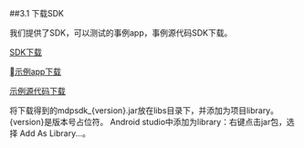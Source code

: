 ##3.1 下载SDK

我们提供了SDK，可以测试的事例app，事例源代码SDK下载。

[SDK下载](http://download-1254300605.cossh.myqcloud.com/driver-app-sdk/latest/mdp_sdk.jar)

[示例app下载](http://download-1254300605.cossh.myqcloud.com/driver-app-sdk/latest/sdkSample-release.apk)

[示例源代码下载](http://download-1254300605.cossh.myqcloud.com/driver-app-sdk/latest/sdkSampleSrc.zip)



将下载得到的mdpsdk_{version}.jar放在libs目录下，并添加为项目library。{version}是版本号占位符。
Android studio中添加为library：右键点击jar包，选择 Add As Library...。
